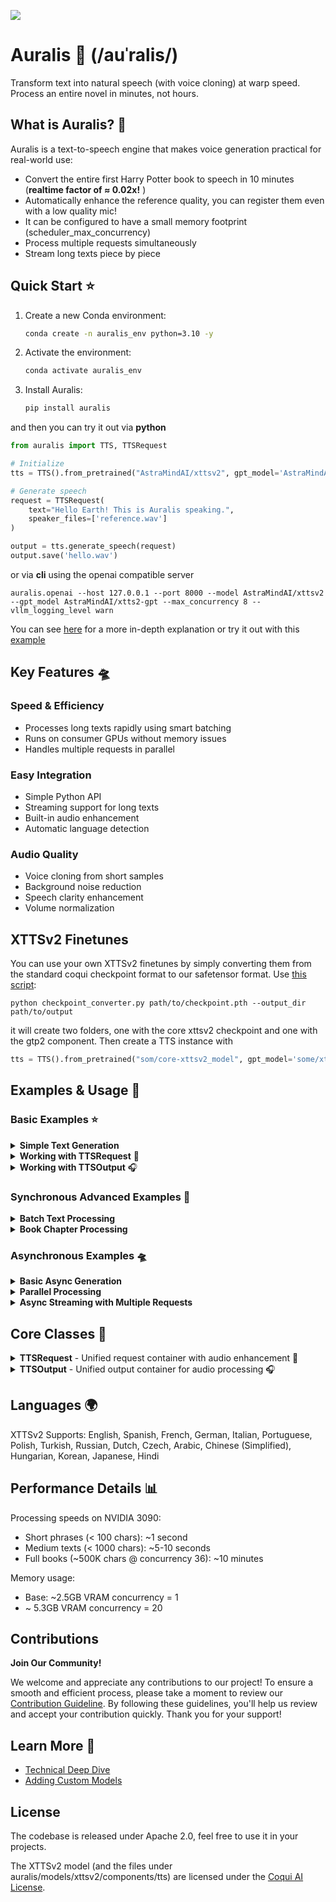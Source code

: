[![](https://dcbadge.limes.pink/api/server/https://discord.gg/BEMVTmcPEs)](https://discord.gg/https://discord.gg/BEMVTmcPEs)

# Auralis 🌌 (/auˈralis/)

Transform text into natural speech (with voice cloning) at warp speed. Process an entire novel in minutes, not hours.

## What is Auralis? 🚀

Auralis is a text-to-speech engine that makes voice generation practical for real-world use:

- Convert the entire first Harry Potter book to speech in 10 minutes (**realtime factor of ≈ 0.02x!** )
- Automatically enhance the reference quality, you can register them even with a low quality mic!
- It can be configured to have a small memory footprint (scheduler_max_concurrency)
- Process multiple requests simultaneously
- Stream long texts piece by piece

## Quick Start ⭐

1. Create a new Conda environment:
   ```bash
   conda create -n auralis_env python=3.10 -y
   ```

2. Activate the environment:
   ```bash
   conda activate auralis_env
   ```

3. Install Auralis:
   ```bash
   pip install auralis
   ```

and then you can try it out via **python**

```python
from auralis import TTS, TTSRequest

# Initialize
tts = TTS().from_pretrained("AstraMindAI/xttsv2", gpt_model='AstraMindAI/xtts2-gpt')

# Generate speech
request = TTSRequest(
    text="Hello Earth! This is Auralis speaking.",
    speaker_files=['reference.wav']
)

output = tts.generate_speech(request)
output.save('hello.wav')
```

or via **cli** using the openai compatible server
```commandline
auralis.openai --host 127.0.0.1 --port 8000 --model AstraMindAI/xttsv2 --gpt_model AstraMindAI/xtts2-gpt --max_concurrency 8 --vllm_logging_level warn  
```
You can see [here](https://github.com/astramind-ai/Auralis/tree/main/docs/USING_OAI_SERVER.md) for a more in-depth explanation or try it out with this [example](https://github.com/astramind-ai/Auralis/tree/main/examples/use_openai_server.py)

## Key Features 🛸

### Speed & Efficiency
- Processes long texts rapidly using smart batching
- Runs on consumer GPUs without memory issues
- Handles multiple requests in parallel

### Easy Integration
- Simple Python API
- Streaming support for long texts
- Built-in audio enhancement
- Automatic language detection

### Audio Quality
- Voice cloning from short samples
- Background noise reduction
- Speech clarity enhancement
- Volume normalization

## XTTSv2 Finetunes

You can use your own XTTSv2 finetunes by simply converting them from the standard coqui checkpoint format to our safetensor format. Use [this script](https://github.com/astramind-ai/Auralis/blob/main/src/auralis/models/xttsv2/utils/checkpoint_converter.py):
```commandline
python checkpoint_converter.py path/to/checkpoint.pth --output_dir path/to/output
```

it will create two folders, one with the core xttsv2 checkpoint and one with the gtp2 component. Then create a TTS instance with 
```python
tts = TTS().from_pretrained("som/core-xttsv2_model", gpt_model='some/xttsv2-gpt_model')
```

## Examples & Usage 🚀

### Basic Examples ⭐

<details>
<summary><b>Simple Text Generation</b></summary>

```python
from auralis import TTS, TTSRequest

# Initialize
tts = TTS().from_pretrained("AstraMindAI/xttsv2", gpt_model='AstraMindAI/xtts2-gpt')
# Basic generation
request = TTSRequest(
    text="Hello Earth! This is Auralis speaking.",
    speaker_files=["speaker.wav"]
)
output = tts.generate_speech(request)
output.save("hello.wav")
```
</details>

<details>
<summary><b>Working with TTSRequest</b> 🎤</summary>

```python
# Basic request
request = TTSRequest(
    text="Hello world!",
    speaker_files=["speaker.wav"]
)

# Enhanced audio processing
request = TTSRequest(
    text="Pristine audio quality",
    speaker_files=["speaker.wav"],
    audio_config=AudioPreprocessingConfig(
        normalize=True,
        trim_silence=True,
        enhance_speech=True,
        enhance_amount=1.5
    )
)

# Language-specific request
request = TTSRequest(
    text="Bonjour le monde!",
    speaker_files=["speaker.wav"],
    language="fr"
)

# Streaming configuration
request = TTSRequest(
    text="Very long text...",
    speaker_files=["speaker.wav"],
    stream=True,
)

# Generation parameters
request = TTSRequest(
    text="Creative variations",
    speaker_files=["speaker.wav"],
    temperature=0.8,
    top_p=0.9,
    top_k=50
)
```
</details>

<details>
<summary><b>Working with TTSOutput</b> 🎧</summary>

```python
# Load audio file
output = TTSOutput.from_file("input.wav")

# Format conversion
output.bit_depth = 32
output.channel = 2
tensor_audio = output.to_tensor()
audio_bytes = output.to_bytes()



# Audio processing
resampled = output.resample(target_sr=44100)
faster = output.change_speed(1.5)
num_samples, sample_rate, duration = output.get_info()

# Combine multiple outputs
combined = TTSOutput.combine_outputs([output1, output2, output3])

# Playback and saving
output.play()  # Play audio
output.preview()  # Smart playback (Jupyter/system)
output.save("processed.wav", sample_rate=44100)
```
</details>

### Synchronous Advanced Examples 🌟

<details>
<summary><b>Batch Text Processing</b></summary>

```python
# Process multiple texts with same voice
texts = ["First paragraph.", "Second paragraph.", "Third paragraph."]
requests = [
    TTSRequest(
        text=text,
        speaker_files=["speaker.wav"]
    ) for text in texts
]

# Sequential processing with progress
outputs = []
for i, req in enumerate(requests, 1):
    print(f"Processing text {i}/{len(requests)}")
    outputs.append(tts.generate_speech(req))

# Combine all outputs
combined = TTSOutput.combine_outputs(outputs)
combined.save("combined_output.wav")
```
</details>

<details>
<summary><b>Book Chapter Processing</b></summary>

```python
def process_book(chapter_file: str, speaker_file: str):
    # Read chapter
    with open(chapter_file, 'r') as f:
        chapter = f.read()
    
    # You can pass the whole book, auralis will take care of splitting
    
    request = TTSRequest(
            text=chapter,
            speaker_files=[speaker_file],
            audio_config=AudioPreprocessingConfig(
                enhance_speech=True,
                normalize=True
            )
        )
        
    output = tts.generate_speech(request)
    
    output.play()
    output.save("chapter_output.wav")
```
</details>

### Asynchronous Examples 🛸

<details>
<summary><b>Basic Async Generation</b></summary>

```python
import asyncio
from auralis import TTS, TTSRequest

async def generate_speech():
    tts = TTS().from_pretrained("AstraMindAI/xttsv2", gpt_model='AstraMindAI/xtts2-gpt')
    
    request = TTSRequest(
        text="Async generation example",
        speaker_files=["speaker.wav"]
    )
    
    output = await tts.generate_speech_async(request)
    output.save("async_output.wav")

asyncio.run(generate_speech())
```
</details>

<details>
<summary><b>Parallel Processing</b></summary>

```python
async def generate_parallel():
    tts = TTS().from_pretrained("AstraMindAI/xttsv2", gpt_model='AstraMindAI/xtts2-gpt')
    
    # Create multiple requests
    requests = [
        TTSRequest(
            text=f"This is voice {i}",
            speaker_files=[f"speaker_{i}.wav"]
        ) for i in range(3)
    ]
    
    # Process in parallel
    coroutines = [tts.generate_speech_async(req) for req in requests]
    outputs = await asyncio.gather(*coroutines, return_exceptions=True)
    
    # Handle results
    valid_outputs = [
        out for out in outputs 
        if not isinstance(out, Exception)
    ]
    
    combined = TTSOutput.combine_outputs(valid_outputs)
    combined.save("parallel_output.wav")

asyncio.run(generate_parallel())
```
</details>

<details>
<summary><b>Async Streaming with Multiple Requests</b></summary>

```python
async def stream_multiple_texts():
    tts = TTS().from_pretrained("AstraMindAI/xttsv2", gpt_model='AstraMindAI/xtts2-gpt')
    
    # Prepare streaming requests
    texts = [
        "First long text...",
        "Second long text...",
        "Third long text..."
    ]
    
    requests = [
        TTSRequest(
            text=text,
            speaker_files=["speaker.wav"],
            stream=True,
        ) for text in texts
    ]
    
    # Process streams in parallel
    coroutines = [tts.generate_speech_async(req) for req in requests]
    streams = await asyncio.gather(*coroutines)
    
    # Collect outputs
    output_container = {i: [] for i in range(len(requests))}
    
    async def process_stream(idx, stream):
        async for chunk in stream:
            output_container[idx].append(chunk)
            print(f"Processed chunk for text {idx+1}")
            
    # Process all streams
    await asyncio.gather(
        *(process_stream(i, stream) 
          for i, stream in enumerate(streams))
    )
    
    # Save results
    for idx, chunks in output_container.items():
        TTSOutput.combine_outputs(chunks).save(
            f"text_{idx}_output.wav"
        )

asyncio.run(stream_multiple_texts())
```
</details>


## Core Classes 🌟

<details>
<summary><b>TTSRequest</b> - Unified request container with audio enhancement 🎤</summary>

```python
@dataclass
class TTSRequest:
    """Container for TTS inference request data"""
    # Request metadata
    text: Union[AsyncGenerator[str, None], str, List[str]]

    speaker_files: Union[List[str], bytes]  # Path to the speaker audio file

    enhance_speech: bool = True
    audio_config: AudioPreprocessingConfig = field(default_factory=AudioPreprocessingConfig)
    language: SupportedLanguages = "auto"
    request_id: str = field(default_factory=lambda: uuid.uuid4().hex)
    load_sample_rate: int = 22050
    sound_norm_refs: bool = False

    # Voice conditioning parameters
    max_ref_length: int = 60
    gpt_cond_len: int = 30
    gpt_cond_chunk_len: int = 4

    # Generation parameters
    stream: bool = False
    temperature: float = 0.75
    top_p: float = 0.85
    top_k: int = 50
    repetition_penalty: float = 5.0
    length_penalty: float = 1.0
    do_sample: bool = True
```

### Examples

```python
# Basic usage
request = TTSRequest(
    text="Hello world!",
    speaker_files=["reference.wav"]
)

# With custom audio enhancement
request = TTSRequest(
    text="Hello world!",
    speaker_files=["reference.wav"],
    audio_config=AudioPreprocessingConfig(
        normalize=True,
        trim_silence=True,
        enhance_speech=True,
        enhance_amount=1.5
    )
)

# Streaming long text
request = TTSRequest(
    text="Very long text...",
    speaker_files=["reference.wav"],
    stream=True,
)
```

### Features
- Automatic language detection
- Audio preprocessing & enhancement
- Flexible input handling (strings, lists, generators)
- Configurable generation parameters
- Caching for efficient processing

</details>

<details>
<summary><b>TTSOutput</b> - Unified output container for audio processing 🎧</summary>

```python
@dataclass
class TTSOutput:
    array: np.ndarray
    sample_rate: int
```

### Methods

#### Format Conversion
```python
output.to_tensor()      # → torch.Tensor
output.to_bytes()       # → bytes (wav/raw)
output.from_tensor()    # → TTSOutput
output.from_file()      # → TTSOutput
```

#### Audio Processing
```python
output.combine_outputs()  # Combine multiple outputs
output.resample()        # Change sample rate
output.get_info()        # Get audio properties
output.change_speed()    # Modify playback speed
```

#### File & Playback
```python
output.save()           # Save to file
output.play()          # Play audio
output.display()       # Show in Jupyter
output.preview()       # Smart playback
```

### Examples

```python
# Load and process
output = TTSOutput.from_file("input.wav")
output = output.resample(target_sr=44100)
output.save("output.wav")

# Combine multiple outputs
combined = TTSOutput.combine_outputs([output1, output2, output3])

# Change playback speed
faster = output.change_speed(1.5)
```

</details>


## Languages 🌍

XTTSv2 Supports: English, Spanish, French, German, Italian, Portuguese, Polish, Turkish, Russian, Dutch, Czech, Arabic, Chinese (Simplified), Hungarian, Korean, Japanese, Hindi

## Performance Details 📊

Processing speeds on NVIDIA 3090:
- Short phrases (< 100 chars): ~1 second
- Medium texts (< 1000 chars): ~5-10 seconds
- Full books (~500K chars @ concurrency 36): ~10 minutes

Memory usage:
- Base: ~2.5GB VRAM concurrency = 1
- ~ 5.3GB VRAM concurrency = 20


## Contributions

**Join Our Community!**

We welcome and appreciate any contributions to our project! To ensure a smooth and efficient process, please take a moment to review our [Contribution Guideline](https://github.com/astramind-ai/Auralis/blob/main/CONTRIBUTING.md). By following these guidelines, you'll help us review and accept your contribution quickly. Thank you for your support!


## Learn More 🔭

- [Technical Deep Dive](https://www.astramind.ai/post/auralis)
- [Adding Custom Models](docs/ADDING_MODELS.md)

## License

The codebase is released under Apache 2.0, feel free to use it in your projects.

The XTTSv2 model (and the files under auralis/models/xttsv2/components/tts) are licensed under the [Coqui AI License](https://coqui.ai/cpml).
